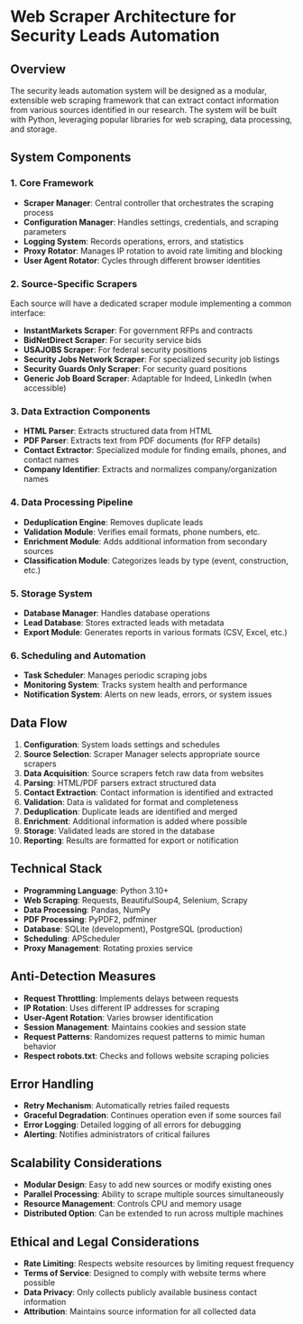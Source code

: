 # Web Scraper Architecture for Security Leads Automation

## Overview
The security leads automation system will be designed as a modular, extensible web scraping framework that can extract contact information from various sources identified in our research. The system will be built with Python, leveraging popular libraries for web scraping, data processing, and storage.

## System Components

### 1. Core Framework
- **Scraper Manager**: Central controller that orchestrates the scraping process
- **Configuration Manager**: Handles settings, credentials, and scraping parameters
- **Logging System**: Records operations, errors, and statistics
- **Proxy Rotator**: Manages IP rotation to avoid rate limiting and blocking
- **User Agent Rotator**: Cycles through different browser identities

### 2. Source-Specific Scrapers
Each source will have a dedicated scraper module implementing a common interface:
- **InstantMarkets Scraper**: For government RFPs and contracts
- **BidNetDirect Scraper**: For security service bids
- **USAJOBS Scraper**: For federal security positions
- **Security Jobs Network Scraper**: For specialized security job listings
- **Security Guards Only Scraper**: For security guard positions
- **Generic Job Board Scraper**: Adaptable for Indeed, LinkedIn (when accessible)

### 3. Data Extraction Components
- **HTML Parser**: Extracts structured data from HTML
- **PDF Parser**: Extracts text from PDF documents (for RFP details)
- **Contact Extractor**: Specialized module for finding emails, phones, and contact names
- **Company Identifier**: Extracts and normalizes company/organization names

### 4. Data Processing Pipeline
- **Deduplication Engine**: Removes duplicate leads
- **Validation Module**: Verifies email formats, phone numbers, etc.
- **Enrichment Module**: Adds additional information from secondary sources
- **Classification Module**: Categorizes leads by type (event, construction, etc.)

### 5. Storage System
- **Database Manager**: Handles database operations
- **Lead Database**: Stores extracted leads with metadata
- **Export Module**: Generates reports in various formats (CSV, Excel, etc.)

### 6. Scheduling and Automation
- **Task Scheduler**: Manages periodic scraping jobs
- **Monitoring System**: Tracks system health and performance
- **Notification System**: Alerts on new leads, errors, or system issues

## Data Flow

1. **Configuration**: System loads settings and schedules
2. **Source Selection**: Scraper Manager selects appropriate source scrapers
3. **Data Acquisition**: Source scrapers fetch raw data from websites
4. **Parsing**: HTML/PDF parsers extract structured data
5. **Contact Extraction**: Contact information is identified and extracted
6. **Validation**: Data is validated for format and completeness
7. **Deduplication**: Duplicate leads are identified and merged
8. **Enrichment**: Additional information is added where possible
9. **Storage**: Validated leads are stored in the database
10. **Reporting**: Results are formatted for export or notification

## Technical Stack

- **Programming Language**: Python 3.10+
- **Web Scraping**: Requests, BeautifulSoup4, Selenium, Scrapy
- **Data Processing**: Pandas, NumPy
- **PDF Processing**: PyPDF2, pdfminer
- **Database**: SQLite (development), PostgreSQL (production)
- **Scheduling**: APScheduler
- **Proxy Management**: Rotating proxies service

## Anti-Detection Measures

- **Request Throttling**: Implements delays between requests
- **IP Rotation**: Uses different IP addresses for scraping
- **User-Agent Rotation**: Varies browser identification
- **Session Management**: Maintains cookies and session state
- **Request Patterns**: Randomizes request patterns to mimic human behavior
- **Respect robots.txt**: Checks and follows website scraping policies

## Error Handling

- **Retry Mechanism**: Automatically retries failed requests
- **Graceful Degradation**: Continues operation even if some sources fail
- **Error Logging**: Detailed logging of all errors for debugging
- **Alerting**: Notifies administrators of critical failures

## Scalability Considerations

- **Modular Design**: Easy to add new sources or modify existing ones
- **Parallel Processing**: Ability to scrape multiple sources simultaneously
- **Resource Management**: Controls CPU and memory usage
- **Distributed Option**: Can be extended to run across multiple machines

## Ethical and Legal Considerations

- **Rate Limiting**: Respects website resources by limiting request frequency
- **Terms of Service**: Designed to comply with website terms where possible
- **Data Privacy**: Only collects publicly available business contact information
- **Attribution**: Maintains source information for all collected data
